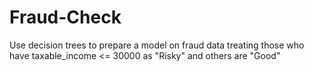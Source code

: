 # Fraud-Check
Use decision trees to prepare a model on fraud data  treating those who have taxable_income &lt;= 30000 as "Risky" and others are "Good"
